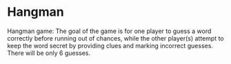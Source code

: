 # Hangman
Hangman game: The goal of the game is for one player to guess a word correctly before running out of chances, while the other player(s) attempt to keep the word secret by providing clues and marking incorrect guesses. There will be only 6 guesses.
